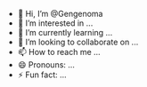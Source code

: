 - 👋 Hi, I’m @Gengenoma
- 👀 I’m interested in ...
- 🌱 I’m currently learning ...
- 💞️ I’m looking to collaborate on ...
- 📫 How to reach me ...
- 😄 Pronouns: ...
- ⚡ Fun fact: ...

<!---
Gengenoma/Gengenoma is a ✨ special ✨ repository because its `README.md` (this file) appears on your GitHub profile.
You can click the Preview link to take a look at your changes.
--->
